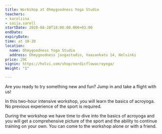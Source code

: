 ```yaml
---
title: Workshop at Ohmygoodness Yoga Studio
teachers:
- karoliina
- saija.sarell
startDate: 2020-08-28T18:00:00.000+03:00
endDate: 
expiryDate: 
time: at 18-20
location:
  name: Ohmygoodness Yoga Studio
  address: Ohmygoodness joogastudio, Vaasankatu 14, Helsinki
price: 29€
signin: https://holvi.com/shop/nordicflowacroyoga/
Weight: "1"

---
```

Are you ready to try something new and fun? Jump in and take a flight with us!

In this two-hour intensive workshop, you will learn the basics of acroyoga. No 
previous experience of the sport is required.

During the workshop we have time to dive into the basics of acroyoga and you will 
get a comprehensive picture of the sport and the ability to continue training on 
your own. You can come to the workshop alone or with a friend.
